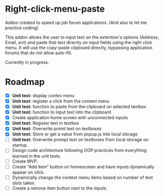 # Right-click-menu-paste
Addon created to speed up job forum applications. 
(And also to let me practice coding)

This addon allows the user to input text on the extention's options (Address, Email, ect) and paste that text directly on input fields using the right click menu. It will use the copy-paste clipboard directly, bypassing application forums that do not allow auto-fill.

Currently in progress.

# Roadmap 

- [x] **Unit test:** display contex menu
- [X] **Unit test:** register a click from the context menu
- [X] **Unit test:** function to paste from the clipboard on selected textbox
- [X] **Unit test:** function to input text into the clipboard
- [X] Create application home screen with unconnected inputs
- [X] **Unit test:** Register text in textbox
- [X] **Unit test:** Overwrite promt text on textboxes
- [X] **Unit test:** Store or get a value from popup.js into local storage
- [ ] **Unit test:** Overwrite prompt text on textboxes from local storage on startup. 
- [ ] Design code architecture following OOP practices from everything learned in the unit tests.
- [ ] Create MVP.
- [ ] Create "Add item" button on homescreen and have inputs dynamically appear on click.
- [ ] Dynamically change the context menu items based on number of text slots taken.
- [ ] Create a remove item button next to the inputs. 
